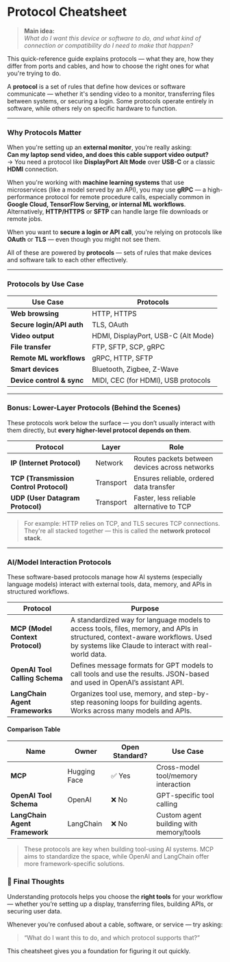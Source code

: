 # Protocol Cheatsheet

> **Main idea:**  
> *What do I want this device or software to do, and what kind of connection or compatibility do I need to make that happen?*

This quick-reference guide explains protocols — what they are, how they differ from ports and cables, and how to choose the right ones for what you're trying to do.

A **protocol** is a set of rules that define how devices or software communicate — whether it's sending video to a monitor, transferring files between systems, or securing a login. Some protocols operate entirely in software, while others rely on specific hardware to function.

---

### Why Protocols Matter


When you're setting up an **external monitor**, you're really asking:  
**Can my laptop send video, and does this cable support video output?**  
→ You need a protocol like **DisplayPort Alt Mode** over **USB-C** or a classic **HDMI** connection.

When you're working with **machine learning systems** that use microservices (like a model served by an API), you may use **gRPC** — a high-performance protocol for remote procedure calls, especially common in **Google Cloud, TensorFlow Serving, or internal ML workflows**. Alternatively, **HTTP/HTTPS** or **SFTP** can handle large file downloads or remote jobs.

When you want to **secure a login or API call**, you're relying on protocols like **OAuth** or **TLS** — even though you might not see them.

All of these are powered by **protocols** — sets of rules that make devices and software talk to each other effectively.

---

### Protocols by Use Case


| Use Case | Protocols |
|----------|-----------|
| **Web browsing** | HTTP, HTTPS |
| **Secure login/API auth** | TLS, OAuth |
| **Video output** | HDMI, DisplayPort, USB-C (Alt Mode) |
| **File transfer** | FTP, SFTP, SCP, gRPC |
| **Remote ML workflows** | gRPC, HTTP, SFTP |
| **Smart devices** | Bluetooth, Zigbee, Z-Wave |
| **Device control & sync** | MIDI, CEC (for HDMI), USB protocols |


---

### Bonus: Lower-Layer Protocols (Behind the Scenes)

These protocols work below the surface — you don’t usually interact with them directly, but **every higher-level protocol depends on them**.



| Protocol | Layer | Role |
|----------|-------|------|
| **IP (Internet Protocol)** | Network | Routes packets between devices across networks |
| **TCP (Transmission Control Protocol)** | Transport | Ensures reliable, ordered data transfer |
| **UDP (User Datagram Protocol)** | Transport | Faster, less reliable alternative to TCP |

> For example: HTTP relies on TCP, and TLS secures TCP connections.  
> They're all stacked together — this is called the **network protocol stack**.


---

### AI/Model Interaction Protocols

These software-based protocols manage how AI systems (especially language models) interact with external tools, data, memory, and APIs in structured workflows.



| Protocol | Purpose |
|----------|---------|
| **MCP (Model Context Protocol)** | A standardized way for language models to access tools, files, memory, and APIs in structured, context-aware workflows. Used by systems like Claude to interact with real-world data. |
| **OpenAI Tool Calling Schema** | Defines message formats for GPT models to call tools and use the results. JSON-based and used in OpenAI’s assistant API. |
| **LangChain Agent Frameworks** | Organizes tool use, memory, and step-by-step reasoning loops for building agents. Works across many models and APIs. |


#### Comparison Table



| Name | Owner | Open Standard? | Use Case |
|------|-------|----------------|----------|
| **MCP** | Hugging Face | ✅ Yes | Cross-model tool/memory interaction |
| **OpenAI Tool Schema** | OpenAI | ❌ No | GPT-specific tool calling |
| **LangChain Agent Framework** | LangChain | ❌ No | Custom agent building with memory/tools |


> These protocols are key when building tool-using AI systems. MCP aims to standardize the space, while OpenAI and LangChain offer more framework-specific solutions.


### 🧭 Final Thoughts

Understanding protocols helps you choose the **right tools** for your workflow — whether you’re setting up a display, transferring files, building APIs, or securing user data.

Whenever you're confused about a cable, software, or service — try asking:
> “What do I want this to do, and which protocol supports that?”

This cheatsheet gives you a foundation for figuring it out quickly.
